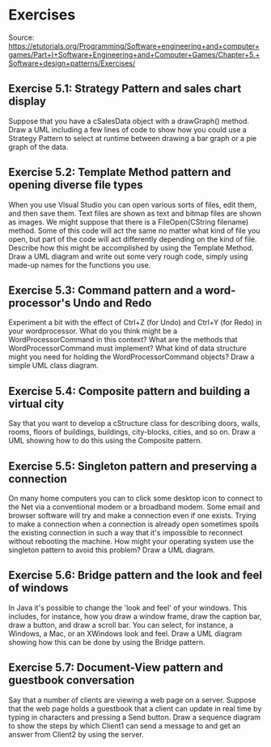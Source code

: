 # Exercises

Source: https://etutorials.org/Programming/Software+engineering+and+computer+games/Part+I+Software+Engineering+and+Computer+Games/Chapter+5.+Software+design+patterns/Exercises/

## Exercise 5.1: Strategy Pattern and sales chart display
Suppose that you have a cSalesData object with a drawGraph() method. Draw a UML including a few lines of code to show how you could use a Strategy Pattern to select at runtime between drawing a bar graph or a pie graph of the data.

## Exercise 5.2: Template Method pattern and opening diverse file types
When you use Visual Studio you can open various sorts of files, edit them, and then save them. Text files are shown as text and bitmap files are shown as images. We might suppose that there is a FileOpen(CString filename) method. Some of this code will act the same no matter what kind of file you open, but part of the code will act differently depending on the kind of file. Describe how this might be accomplished by using the Template Method. Draw a UML diagram and write out some very rough code, simply using made-up names for the functions you use.

## Exercise 5.3: Command pattern and a word-processor's Undo and Redo
Experiment a bit with the effect of Ctrl+Z (for Undo) and Ctrl+Y (for Redo) in your wordprocessor. What do you think might be a WordProcessorCommand in this context? What are the methods that WordProcessorCommand must implement? What kind of data structure might you need for holding the WordProcessorCommand objects? Draw a simple UML class diagram.

## Exercise 5.4: Composite pattern and building a virtual city
Say that you want to develop a cStructure class for describing doors, walls, rooms, floors of buildings, buildings, city-blocks, cities, and so on. Draw a UML showing how to do this using the Composite pattern.

## Exercise 5.5: Singleton pattern and preserving a connection
On many home computers you can to click some desktop icon to connect to the Net via a conventional modem or a broadband modem. Some email and browser software will try and make a connection even if one exists. Trying to make a connection when a connection is already open sometimes spoils the existing connection in such a way that it's impossible to reconnect without rebooting the machine. How might your operating system use the singleton pattern to avoid this problem? Draw a UML diagram.

## Exercise 5.6: Bridge pattern and the look and feel of windows
In Java it's possible to change the 'look and feel' of your windows. This includes, for instance, how you draw a window frame, draw the caption bar, draw a button, and draw a scroll bar. You can select, for instance, a Windows, a Mac, or an XWindows look and feel. Draw a UML diagram showing how this can be done by using the Bridge pattern.

## Exercise 5.7: Document-View pattern and guestbook conversation
Say that a number of clients are viewing a web page on a server. Suppose that the web page holds a guestbook that a client can update in real time by typing in characters and pressing a Send button. Draw a sequence diagram to show the steps by which Client1 can send a message to and get an answer from Client2 by using the server.